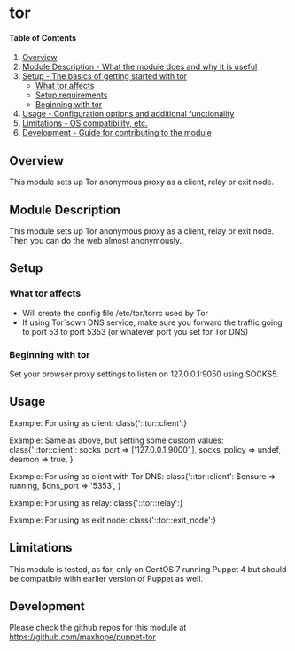 # tor

#### Table of Contents

1. [Overview](#overview)
2. [Module Description - What the module does and why it is useful](#module-description)
3. [Setup - The basics of getting started with tor](#setup)
    * [What tor affects](#what-tor-affects)
    * [Setup requirements](#setup-requirements)
    * [Beginning with tor](#beginning-with-tor)
4. [Usage - Configuration options and additional functionality](#usage)
5. [Limitations - OS compatibility, etc.](#limitations)
6. [Development - Guide for contributing to the module](#development)

## Overview
This module sets up Tor anonymous proxy as a client, relay or exit node.

## Module Description
This module sets up Tor anonymous proxy as a client, relay or exit node. 
Then you can do the web almost anonymously. 

## Setup

### What tor affects

* Will create the config file /etc/tor/torrc used by Tor
* If using Tor´sown DNS service, make sure you forward the traffic going to port 53 to port 5353 (or whatever port you set for Tor DNS)

### Beginning with tor

Set your browser proxy settings to listen on 127.0.0.1:9050 using SOCKS5.

## Usage

Example: For using as client:
	class{'::tor::client':}

Example: Same as above, but setting some custom values:
        class{'::tor::client':
	  socks_port           => ['127.0.0.1:9000',],
 	  socks_policy         => undef,
  	  deamon               => true,
	}


Example: For using as client with Tor DNS:
	class{'::tor::client':
  	  $ensure     	=> running,
  	  $dns_port 	=> '5353',
	}


Example: For using as relay:
	class{'::tor::relay':}

Example: For using as exit node:
        class{'::tor::exit_node':}

## Limitations

This module is tested, as far, only on CentOS 7 running Puppet 4 but should be compatible wihh earlier version of Puppet as well.

## Development

Please check the github repos for this module at https://github.com/maxhope/puppet-tor


